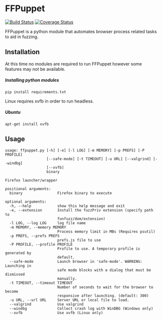 FFPuppet
=======

[![Build Status](https://api.travis-ci.org/MozillaSecurity/ffpuppet.svg)](https://travis-ci.org/MozillaSecurity/ffpuppet) [![Coverage Status](https://coveralls.io/repos/github/MozillaSecurity/ffpuppet/badge.svg)](https://coveralls.io/github/MozillaSecurity/ffpuppet)

FFPuppet is a python module that automates browser process related tasks to aid in fuzzing.

Installation
------------

At this time no modules are required to run FFPuppet however some features may not be available.

##### Installing python modules
  
    pip install requirements.txt

Linux requires xvfb in order to run headless.

##### Ubuntu

    apt-get install xvfb


Usage
-----
```
usage: ffpuppet.py [-h] [-e] [-l LOG] [-m MEMORY] [-p PREFS] [-P PROFILE]
                   [--safe-mode] [-t TIMEOUT] [-u URL] [--valgrind] [--windbg]
                   [--xvfb]
                   binary

Firefox launcher/wrapper

positional arguments:
  binary                Firefox binary to execute

optional arguments:
  -h, --help            show this help message and exit
  -e, --extension       Install the fuzzPriv extension (specify path to
                        funfuzz/dom/extension)
  -l LOG, --log LOG     log file name
  -m MEMORY, --memory MEMORY
                        Process memory limit in MBs (Requires psutil)
  -p PREFS, --prefs PREFS
                        prefs.js file to use
  -P PROFILE, --profile PROFILE
                        Profile to use. A temporary profile is generated by
                        default.
  --safe-mode           Launch browser in 'safe-mode'. WARNING: Launching in
                        safe mode blocks with a dialog that must be dismissed
                        manually.
  -t TIMEOUT, --timeout TIMEOUT
                        Number of seconds to wait for the browser to become
                        responsive after launching. (default: 300)
  -u URL, --url URL     Server URL or local file to load.
  --valgrind            Use valgrind
  --windbg              Collect crash log with WinDBG (Windows only)
  --xvfb                Use xvfb (Linux only)
```
